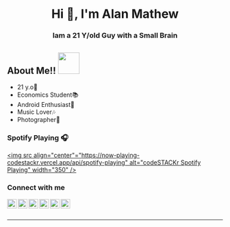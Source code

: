 <h1 align="center">Hi 👋, I'm Alan Mathew</h1>
<h3 align="center">Iam a 21 Y/old Guy with a Small Brain</h3>

## About Me!!  <img src="https://camo.githubusercontent.com/40dff491d4e8123af55298ef908faedb66c463e5/68747470733a2f2f6d656469612e67697068792e636f6d2f6d656469612f57556c706c634d704f43456d5447427442572f67697068792e676966" width="50">
- 21 y.o👀
- Economics Student📚
- Android Enthusiast📱
- Music Lover🎶
- Photographer📸





### Spotify Playing 🎧
[<img src align="center"="https://now-playing-codestackr.vercel.app/api/spotify-playing" alt="codeSTACKr Spotify Playing" width="350" />](spotify:user:31tjmxvwayxma5aoyuuryv2xdxgy:playlist:4R46zAqJR89mFE8IS8cayp)



### Connect with me

[<img align="left" alt="__alan__mathew__ | Instagram" width="22px" src="https://cdn.jsdelivr.net/npm/simple-icons@v3/icons/instagram.svg" />][instagram]
[<img align="left" alt="alanm07 | Telegram" width="22px" src="https://cdn.jsdelivr.net/npm/simple-icons@v3/icons/telegram.svg" />][telegram]
[<img align="left" alt="Alan Mathew | Gamil" width="22px" src="https://cdn.jsdelivr.net/npm/simple-icons@v3/icons/gmail.svg" />][gmail]
[<img align="left" alt="Alan Mathew | Gitlab" width="22px" src="https://cdn.jsdelivr.net/npm/simple-icons@v3/icons/gitlab.svg" />][gitlab]
[<img align="left" alt="Alan Mathew | SourceForge" width="22px" src="https://cdn.jsdelivr.net/npm/simple-icons@v3/icons/sourceforge.svg" />][sourceforge]
[<img align="left" alt="karthiksp206 | Twitter" width="22px" src="https://cdn.jsdelivr.net/npm/simple-icons@v3/icons/twitter.svg" />][twitter]

<br />
<br />

---

[instagram]: https://instagram.com/__alan__mathew__
[telegram]: https://t.me/androsapien
[gmail]: https://mail.google.com/mail/u/0/alanmadathil007@gmail.com
[gitlab]: https://gitlab.com/alanmathew
[sourceforge]: https://sourceforge.net/u/alanmathhew33
[twitter]: https://twitter.com/alan__mathew

